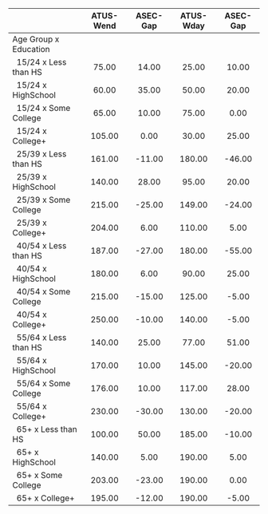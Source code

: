 
|                      |    ATUS-Wend |     ASEC-Gap |    ATUS-Wday |     ASEC-Gap |
| -------------------- | :----------: | :----------: | :----------: | :----------: |
| Age Group x Education |              |              |              |              |
| &nbsp;&nbsp;15/24 x Less than HS |        75.00 |        14.00 |        25.00 |        10.00 |
| &nbsp;&nbsp;15/24 x HighSchool |        60.00 |        35.00 |        50.00 |        20.00 |
| &nbsp;&nbsp;15/24 x Some College |        65.00 |        10.00 |        75.00 |         0.00 |
| &nbsp;&nbsp;15/24 x College+ |       105.00 |         0.00 |        30.00 |        25.00 |
| &nbsp;&nbsp;25/39 x Less than HS |       161.00 |       -11.00 |       180.00 |       -46.00 |
| &nbsp;&nbsp;25/39 x HighSchool |       140.00 |        28.00 |        95.00 |        20.00 |
| &nbsp;&nbsp;25/39 x Some College |       215.00 |       -25.00 |       149.00 |       -24.00 |
| &nbsp;&nbsp;25/39 x College+ |       204.00 |         6.00 |       110.00 |         5.00 |
| &nbsp;&nbsp;40/54 x Less than HS |       187.00 |       -27.00 |       180.00 |       -55.00 |
| &nbsp;&nbsp;40/54 x HighSchool |       180.00 |         6.00 |        90.00 |        25.00 |
| &nbsp;&nbsp;40/54 x Some College |       215.00 |       -15.00 |       125.00 |        -5.00 |
| &nbsp;&nbsp;40/54 x College+ |       250.00 |       -10.00 |       140.00 |        -5.00 |
| &nbsp;&nbsp;55/64 x Less than HS |       140.00 |        25.00 |        77.00 |        51.00 |
| &nbsp;&nbsp;55/64 x HighSchool |       170.00 |        10.00 |       145.00 |       -20.00 |
| &nbsp;&nbsp;55/64 x Some College |       176.00 |        10.00 |       117.00 |        28.00 |
| &nbsp;&nbsp;55/64 x College+ |       230.00 |       -30.00 |       130.00 |       -20.00 |
| &nbsp;&nbsp;65+ x Less than HS |       100.00 |        50.00 |       185.00 |       -10.00 |
| &nbsp;&nbsp;65+ x HighSchool |       140.00 |         5.00 |       190.00 |         5.00 |
| &nbsp;&nbsp;65+ x Some College |       203.00 |       -23.00 |       190.00 |         0.00 |
| &nbsp;&nbsp;65+ x College+ |       195.00 |       -12.00 |       190.00 |        -5.00 |

